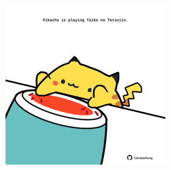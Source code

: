 <!-- built at 26/12/2024, 12:00:45 UTC -->
<p align="center">
  <img width="500" height="500" src="./ReadmeImage.svg">
</p>
